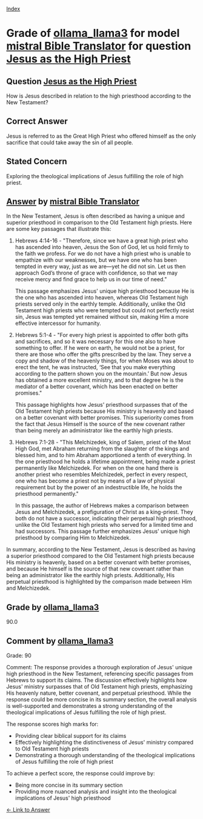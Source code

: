 
[Index](../../../../index.md)
# Grade of [ollama_llama3](../../../grading_models/ollama_llama3.md) for model [mistral Bible Translator](../../../answering_models/mistral_Bible_Translator.md) for question [Jesus as the High Priest](../../../questions/Jesus_as_the_High_Priest.md)

## Question [Jesus as the High Priest](../../../questions/Jesus_as_the_High_Priest.md)
How is Jesus described in relation to the high priesthood according to the New Testament?

## Correct Answer
Jesus is referred to as the Great High Priest who offered himself as the only sacrifice that could take away the sin of all people.

## Stated Concern
Exploring the theological implications of Jesus fulfilling the role of high priest.

## [Answer](../Jesus_as_the_High_Priest.md) by [mistral Bible Translator](../../../answering_models/mistral_Bible_Translator.md)
 In the New Testament, Jesus is often described as having a unique and superior priesthood in comparison to the Old Testament high priests. Here are some key passages that illustrate this:

1. Hebrews 4:14-16 - "Therefore, since we have a great high priest who has ascended into heaven, Jesus the Son of God, let us hold firmly to the faith we profess. For we do not have a high priest who is unable to empathize with our weaknesses, but we have one who has been tempted in every way, just as we are—yet he did not sin. Let us then approach God’s throne of grace with confidence, so that we may receive mercy and find grace to help us in our time of need."

   This passage emphasizes Jesus' unique high priesthood because He is the one who has ascended into heaven, whereas Old Testament high priests served only in the earthly temple. Additionally, unlike the Old Testament high priests who were tempted but could not perfectly resist sin, Jesus was tempted yet remained without sin, making Him a more effective intercessor for humanity.

2. Hebrews 5:1-4 - "For every high priest is appointed to offer both gifts and sacrifices, and so it was necessary for this one also to have something to offer. If he were on earth, he would not be a priest, for there are those who offer the gifts prescribed by the law. They serve a copy and shadow of the heavenly things, for when Moses was about to erect the tent, he was instructed, ‘See that you make everything according to the pattern shown you on the mountain.’ But now Jesus has obtained a more excellent ministry, and to that degree he is the mediator of a better covenant, which has been enacted on better promises."

   This passage highlights how Jesus' priesthood surpasses that of the Old Testament high priests because His ministry is heavenly and based on a better covenant with better promises. This superiority comes from the fact that Jesus Himself is the source of the new covenant rather than being merely an administrator like the earthly high priests.

3. Hebrews 7:1-28 - "This Melchizedek, king of Salem, priest of the Most High God, met Abraham returning from the slaughter of the kings and blessed him, and to him Abraham apportioned a tenth of everything. In the one priesthood he holds a lifetime appointment, being made a priest permanently like Melchizedek. For when on the one hand there is another priest who resembles Melchizedek, perfect in every respect, one who has become a priest not by means of a law of physical requirement but by the power of an indestructible life, he holds the priesthood permanently."

   In this passage, the author of Hebrews makes a comparison between Jesus and Melchizedek, a prefiguration of Christ as a king-priest. They both do not have a successor, indicating their perpetual high priesthood, unlike the Old Testament high priests who served for a limited time and had successors. This passage further emphasizes Jesus' unique high priesthood by comparing Him to Melchizedek.

In summary, according to the New Testament, Jesus is described as having a superior priesthood compared to the Old Testament high priests because His ministry is heavenly, based on a better covenant with better promises, and because He himself is the source of that new covenant rather than being an administrator like the earthly high priests. Additionally, His perpetual priesthood is highlighted by the comparison made between Him and Melchizedek.

## Grade by [ollama_llama3](../../../grading_models/ollama_llama3.md)
90.0

## Comment by [ollama_llama3](../../../grading_models/ollama_llama3.md)
Grade: 90

Comment: The response provides a thorough exploration of Jesus' unique high priesthood in the New Testament, referencing specific passages from Hebrews to support its claims. The discussion effectively highlights how Jesus' ministry surpasses that of Old Testament high priests, emphasizing His heavenly nature, better covenant, and perpetual priesthood. While the response could be more concise in its summary section, the overall analysis is well-supported and demonstrates a strong understanding of the theological implications of Jesus fulfilling the role of high priest.

The response scores high marks for:

* Providing clear biblical support for its claims
* Effectively highlighting the distinctiveness of Jesus' ministry compared to Old Testament high priests
* Demonstrating a thorough understanding of the theological implications of Jesus fulfilling the role of high priest

To achieve a perfect score, the response could improve by:

* Being more concise in its summary section
* Providing more nuanced analysis and insight into the theological implications of Jesus' high priesthood

[&lt;- Link to Answer](../Jesus_as_the_High_Priest.md)
